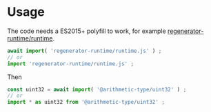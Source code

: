 # Usage

The code needs a ES2015+ polyfill to work, for example
[regenerator-runtime/runtime](https://babeljs.io/docs/usage/polyfill).
```js
await import( 'regenerator-runtime/runtime.js' ) ;
// or
import 'regenerator-runtime/runtime.js' ;
```

Then
```js
const uint32 = await import( '@arithmetic-type/uint32' ) ;
// or
import * as uint32 from '@arithmetic-type/uint32' ;
```

